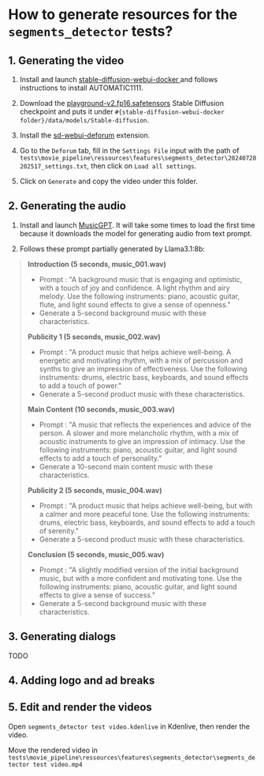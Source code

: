 # How to generate resources for the `segments_detector` tests?

## 1. Generating the video

1. Install and launch [stable-diffusion-webui-docker
](https://github.com/AbdBarho/stable-diffusion-webui-docker) and follows instructions to install AUTOMATIC1111.

2. Download the [playground-v2.fp16.safetensors](https://huggingface.co/playgroundai/playground-v2-1024px-aesthetic/blob/main/playground-v2.fp16.safetensors) Stable Diffusion checkpoint and puts it under `#{stable-diffusion-webui-docker folder}/data/models/Stable-diffusion`.

3. Install the [sd-webui-deforum](https://github.com/deforum-art/sd-webui-deforum) extension.

4. Go to the `Deforum` tab, fill in the `Settings File` input with the path of `tests\movie_pipeline\ressources\features\segments_detector\20240728202517_settings.txt`, then click on `Load all settings`.

5. Click on `Generate` and copy the video under this folder.

## 2. Generating the audio

1. Install and launch [MusicGPT](https://github.com/gabotechs/MusicGPT). It will take some times to load the first time because it downloads the model for generating audio from text prompt.

2. Follows these prompt partially generated by Llama3.1:8b:

> **Introduction (5 seconds, music_001.wav)**
>
> * Prompt : "A background music that is engaging and optimistic, with a touch of joy and confidence. A light rhythm and airy melody. Use the following instruments: piano, acoustic guitar, flute, and light sound effects to give a sense of openness."
> * Generate a 5-second background music with these characteristics.
>
>
> **Publicity 1 (5 seconds, music_002.wav)**
>
> * Prompt : "A product music that helps achieve well-being. A energetic and motivating rhythm, with a mix of percussion and synths to give an impression of effectiveness. Use the following instruments: drums, electric bass, keyboards, and sound effects to add a touch of power."
> * Generate a 5-second product music with these characteristics.
>
> **Main Content (10 seconds, music_003.wav)**
>
> * Prompt : "A music that reflects the experiences and advice of the person. A slower and more melancholic rhythm, with a mix of acoustic instruments to give an impression of intimacy. Use the following instruments: piano, acoustic guitar, and light sound effects to add a touch of personality."
> * Generate a 10-second main content music with these characteristics.
>
> **Publicity 2 (5 seconds, music_004.wav)**
>
> * Prompt : "A product music that helps achieve well-being, but with a calmer and more peaceful tone. Use the following instruments: drums, electric bass, keyboards, and sound effects to add a touch of serenity."
> * Generate a 5-second product music with these characteristics.
>
> **Conclusion (5 seconds, music_005.wav)**
>
> * Prompt : "A slightly modified version of the initial background music, but with a more confident and motivating tone. Use the following instruments: piano, acoustic guitar, and light sound effects to give a sense of success."
> * Generate a 5-second background music with these characteristics.

## 3. Generating dialogs

TODO

## 4. Adding logo and ad breaks

## 5. Edit and render the videos

Open `segments_detector test video.kdenlive` in Kdenlive, then render the video.

Move the rendered video in `tests\movie_pipeline\ressources\features\segments_detector\segments_detector test video.mp4`
